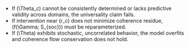 * If (\Theta_c) cannot be consistently determined or lacks predictive validity across domains, the universality claim fails.
* If intervention near (r_c) does not minimize coherence residue, (f(\Gamma; S_{soc})) must be reparameterized.
* If (\Theta) exhibits stochastic, uncorrelated behavior, the model overfits and coherence flow conservation does not hold.